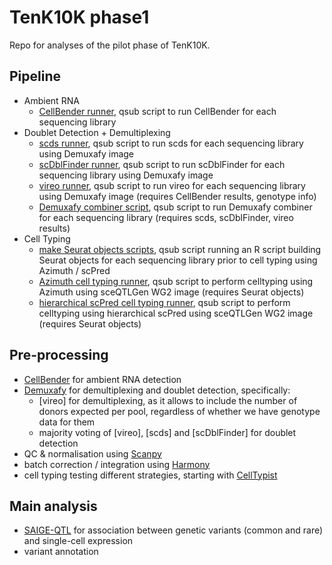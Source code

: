 # TenK10K phase1

Repo for analyses of the pilot phase of TenK10K.

## Pipeline

* Ambient RNA
  * [CellBender runner](CellBender/cellbender_runner.qsub), qsub script to run CellBender for each sequencing library
* Doublet Detection + Demultiplexing  
  * [scds runner](Demuxafy/demuxafy_scds_runner.qsub), qsub script to run scds for each sequencing library using Demuxafy image
  * [scDblFinder runner](Demuxafy/demuxafy_scdblfinder_runner.qsub), qsub script to run scDblFinder for each sequencing library using Demuxafy image
  * [vireo runner](Demuxafy/demuxafy_vireo_runner_final.qsub), qsub script to run vireo for each sequencing library using Demuxafy image (requires CellBender results, genotype info)
  * [Demuxafy combiner script](Demuxafy/demuxafy_combiner.qsub), qsub script to run Demuxafy combiner for each sequencing library (requires scds, scDblFinder, vireo results)
* Cell Typing  
  * [make Seurat objects scripts](Celltyping/make_Seurat_objects.qsub), qsub script running an R script building Seurat objects for each sequencing library prior to cell typing using Azimuth / scPred
  * [Azimuth cell typing runner](Celltyping/WG2_map_azimuth.qsub), qsub script to perform celltyping using Azimuth using sceQTLGen WG2 image (requires Seurat objects)
  * [hierarchical scPred cell typing runner](Celltyping/WG2_map_hierscpred.qsub), qsub script to perform celltyping using hierarchical scPred using sceQTLGen WG2 image (requires Seurat objects)

## Pre-processing

* [CellBender](https://cellbender.readthedocs.io/en/latest/tutorial/index.html) for ambient RNA detection
* [Demuxafy](https://demultiplexing-doublet-detecting-docs.readthedocs.io/en/latest/index.html) for demultiplexing and doublet detection, specifically:
  * [vireo] for demultiplexing, as it allows to include the number of donors expected per pool, regardless of whether we have genotype data for them
  * majority voting of [vireo], [scds] and [scDblFinder] for doublet detection 
* QC & normalisation using [Scanpy](https://scanpy.readthedocs.io/en/stable/)
* batch correction / integration using [Harmony](https://portals.broadinstitute.org/harmony/) 
* cell typing testing different strategies, starting with [CellTypist](https://www.celltypist.org/)

## Main analysis

* [SAIGE-QTL](https://github.com/weizhou0/qtl) for association between genetic variants (common and rare) and single-cell expression
* variant annotation
